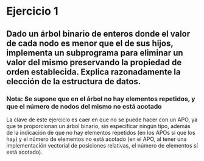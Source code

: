 # Ejercicio 1
## Dado un árbol binario de enteros donde el valor de cada nodo es menor que el de sus hijos, implementa un subprograma para eliminar un valor del mismo preservando la propiedad de orden establecida. Explica razonadamente la elección de la estructura de datos.
### Nota: Se supone que en el árbol no hay elementos repetidos, y que el número de nodos del mismo no está acotado

La clave de este ejercicio es caer en que no se puede hacer con un APO, ya que te proporcionan un árbol binario, sin especificar ningún tipo, además de la indicación de que no hay elementos repetidos (en los APOs sí que los hay) y el número de elementos no está acotado (en el APO, al tener una implementación vectorial de posiciones relativas, el número de elementos sí está acotado).